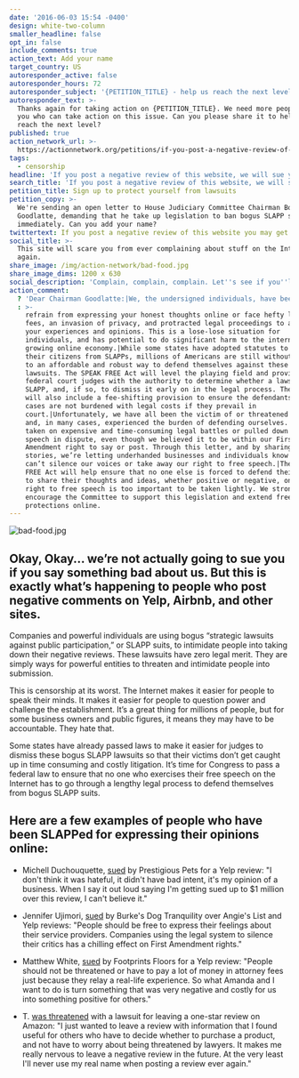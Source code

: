 ```yaml
---
date: '2016-06-03 15:54 -0400'
design: white-two-column
smaller_headline: false
opt_in: false
include_comments: true
action_text: Add your name
target_country: US
autoresponder_active: false
autoresponder_hours: 72
autoresponder_subject: '{PETITION_TITLE} - help us reach the next level!'
autoresponder_text: >-
  Thanks again for taking action on {PETITION_TITLE}. We need more people like
  you who can take action on this issue. Can you please share it to help us
  reach the next level?
published: true
action_network_url: >-
  https://actionnetwork.org/petitions/if-you-post-a-negative-review-of-this-website-you-might-get-sued/
tags:
  - censorship
headline: 'If you post a negative review of this website, we will sue you.'
search_title: 'If you post a negative review of this website, we will sue you.'
petition_title: Sign up to protect yourself from lawsuits
petition_copy: >-
  We're sending an open letter to House Judiciary Committee Chairman Bob
  Goodlatte, demanding that he take up legislation to ban bogus SLAPP suits
  immediately. Can you add your name?
twittertext: If you post a negative review of this website you may get sued.
social_title: >-
  This site will scare you from ever complaining about stuff on the Internet
  again. 
share_image: /img/action-network/bad-food.jpg
share_image_dims: 1200 x 630
social_description: 'Complain, complain, complain. Let''s see if you''ll complain about this site.'
action_comment:
  ? 'Dear Chairman Goodlatte:|We, the undersigned individuals, have been threatened or sued for publishing articles and editorials in news publications, leaving reviews on consumer advocacy sites, and sharing our experiences and ideas in social media forums. Through Strategic Lawsuits Against Public Participation (SLAPPs), abusive businesses and powerful individuals have attempted to intimidate us from sharing our honest experiences and opinions online.|We’re speaking up in support of the SPEAK FREE Act (HR 2304) to ensure that this does not happen to anyone else. This legislation will enhance free speech protections online and raise the stakes for bad businesses and individuals who would otherwise turn to meritless lawsuits to silence their critics. We urge the Judiciary Committee to expeditiously move this important bill forward to the House floor for a vote.|The internet is a powerful platform for free speech and open dialogue, providing its users with space to both share information and benefit from the knowledge of others. Not only does this result in greater civic participation, it also drives public discourse. Every day, more and more people are turning to news publications and blogs, online review sites, and other information-sharing platforms to spark conversation, read up on different topics, and make better informed decisions.|However, some businesses and individuals are uncomfortable with the internet as a platform for free speech and are attempting to silence their critics with SLAPPs. These lawsuits are a form of intimidation that allow bad actors to issue an ultimatum to whomever they want'
  : >-
    refrain from expressing your honest thoughts online or face hefty legal
    fees, an invasion of privacy, and protracted legal proceedings to adjudicate
    your experiences and opinions. This is a lose-lose situation for
    individuals, and has potential to do significant harm to the internet and
    growing online economy.|While some states have adopted statutes to protect
    their citizens from SLAPPs, millions of Americans are still without access
    to an affordable and robust way to defend themselves against these frivolous
    lawsuits. The SPEAK FREE Act will level the playing field and provide
    federal court judges with the authority to determine whether a lawsuit is a
    SLAPP, and, if so, to dismiss it early on in the legal process. The bill
    will also include a fee-shifting provision to ensure the defendants in these
    cases are not burdened with legal costs if they prevail in
    court.|Unfortunately, we have all been the victim of or threatened by SLAPPS
    and, in many cases, experienced the burden of defending ourselves. We’ve
    taken on expensive and time-consuming legal battles or pulled down our
    speech in dispute, even though we believed it to be within our First
    Amendment right to say or post. Through this letter, and by sharing our
    stories, we’re letting underhanded businesses and individuals know that they
    can’t silence our voices or take away our right to free speech.|The SPEAK
    FREE Act will help ensure that no one else is forced to defend their right
    to share their thoughts and ideas, whether positive or negative, online. The
    right to free speech is too important to be taken lightly. We strongly
    encourage the Committee to support this legislation and extend free speech
    protections online.
---
```

![bad-food.jpg]({{site.baseurl}}/img/action-network/bad-food.jpg)

## Okay, Okay… we’re not actually going to sue you if you say something bad about us. But this is exactly what’s happening to people who post negative comments on Yelp, Airbnb, and other sites.

Companies and powerful individuals are using bogus “strategic lawsuits against public participation,” or SLAPP suits, to intimidate people into taking down their negative reviews. These lawsuits have zero legal merit. They are simply ways for powerful entities to threaten and intimidate people into submission. 

This is censorship at its worst. The Internet makes it easier for people to speak their minds. It makes it easier for people to question power and challenge the establishment. It’s a great thing for millions of people, but for some business owners and public figures, it means they may have to be accountable. They hate that. 

Some states have already passed laws to make it easier for judges to dismiss these bogus SLAPP lawsuits so that their victims don’t get caught up in time consuming and costly litigation. It’s time for Congress to pass a federal law to ensure that no one who exercises their free speech on the Internet has to go through a lengthy legal process to defend themselves from bogus SLAPP suits.

## Here are a few examples of people who have been SLAPPed for expressing their opinions online:

- Michell Duchouquette, [sued](http://dfw.cbslocal.com/2016/05/04/yelp-review-could-cost-couple-1-million/) by Prestigious Pets for a Yelp review: "I don't think it was hateful, it didn't have bad intent, it's my opinion of a business. When I say it out loud saying I'm getting sued up to $1 million over this review, I can't believe it."

- Jennifer Ujimori, [sued](https://www.washingtonpost.com/local/crime/negative-yelp-review-of-dog-obedience-class-spurs-lawsuit/2015/03/25/eb92dab6-d183-11e4-8fce-3941fc548f1c_story.html) by Burke's Dog Tranquility over Angie's List and Yelp reviews: "People should be free to express their feelings about their service providers. Companies using the legal system to silence their critics has a chilling effect on First Amendment rights."

- Matthew White, [sued](http://www.motherjones.com/politics/2015/07/yelp-slapp-lawsuit-legislation-speak-free-act) by Footprints Floors for a Yelp review: "People should not be threatened or have to pay a lot of money in attorney fees just because they relay a real-life experience. So what Amanda and I want to do is turn something that was very negative and costly for us into something positive for others."
 
- T. [was threatened](https://consumerist.com/2014/05/08/how-does-a-negative-amazon-review-result-in-threats-of-a-lawsuit/) with a lawsuit for leaving a one-star review on Amazon: "I just wanted to leave a review with information that I found useful for others who have to decide whether to purchase a product, and not have to worry about being threatened by lawyers. It makes me really nervous to leave a negative review in the future. At the very least I'll never use my real name when posting a review ever again."
